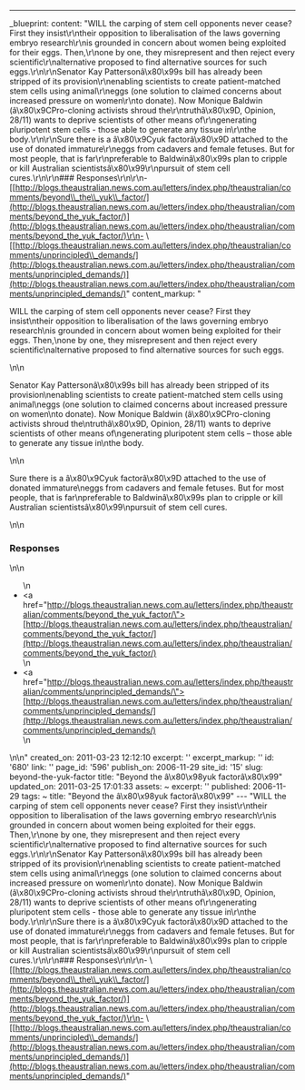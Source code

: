 ---
_blueprint:
  content: "WILL the carping of stem cell opponents never cease? First they insist\r\ntheir
    opposition to liberalisation of the laws governing embryo research\r\nis grounded
    in concern about women being exploited for their eggs. Then,\r\none by one, they
    misrepresent and then reject every scientific\r\nalternative proposed to find
    alternative sources for such eggs.\r\n\r\nSenator Kay Pattersonâ\x80\x99s bill
    has already been stripped of its provision\r\nenabling scientists to create patient-matched
    stem cells using animal\r\neggs (one solution to claimed concerns about increased
    pressure on women\r\nto donate). Now Monique Baldwin (â\x80\x9CPro-cloning activists
    shroud the\r\ntruthâ\x80\x9D, Opinion, 28/11) wants to deprive scientists of other
    means of\r\ngenerating pluripotent stem cells - those able to generate any tissue
    in\r\nthe body.\r\n\r\nSure there is a â\x80\x9Cyuk factorâ\x80\x9D attached to
    the use of donated immature\r\neggs from cadavers and female fetuses. But for
    most people, that is far\r\npreferable to Baldwinâ\x80\x99s plan to cripple or
    kill Australian scientistsâ\x80\x99\r\npursuit of stem cell cures.\r\n\r\n###
    Responses\r\n\r\n-   [[http://blogs.theaustralian.news.com.au/letters/index.php/theaustralian/comments/beyond\\_the\\_yuk\\_factor/](http://blogs.theaustralian.news.com.au/letters/index.php/theaustralian/comments/beyond_the_yuk_factor/)](http://blogs.theaustralian.news.com.au/letters/index.php/theaustralian/comments/beyond_the_yuk_factor/)\r\n-
    \  [[http://blogs.theaustralian.news.com.au/letters/index.php/theaustralian/comments/unprincipled\\_demands/](http://blogs.theaustralian.news.com.au/letters/index.php/theaustralian/comments/unprincipled_demands/)](http://blogs.theaustralian.news.com.au/letters/index.php/theaustralian/comments/unprincipled_demands/)"
  content_markup: "<p>WILL the carping of stem cell opponents never cease? First they
    insist\ntheir opposition to liberalisation of the laws governing embryo research\nis
    grounded in concern about women being exploited for their eggs. Then,\none by
    one, they misrepresent and then reject every scientific\nalternative proposed
    to find alternative sources for such eggs.</p>\n\n<p>Senator Kay Pattersonâ\x80\x99s
    bill has already been stripped of its provision\nenabling scientists to create
    patient-matched stem cells using animal\neggs (one solution to claimed concerns
    about increased pressure on women\nto donate). Now Monique Baldwin (â\x80\x9CPro-cloning
    activists shroud the\ntruthâ\x80\x9D, Opinion, 28/11) wants to deprive scientists
    of other means of\ngenerating pluripotent stem cells &ndash; those able to generate
    any tissue in\nthe body.</p>\n\n<p>Sure there is a â\x80\x9Cyuk factorâ\x80\x9D
    attached to the use of donated immature\neggs from cadavers and female fetuses.
    But for most people, that is far\npreferable to Baldwinâ\x80\x99s plan to cripple
    or kill Australian scientistsâ\x80\x99\npursuit of stem cell cures.</p>\n\n<h3>Responses</h3>\n\n<ul>\n<li><a
    href=\"http://blogs.theaustralian.news.com.au/letters/index.php/theaustralian/comments/beyond_the_yuk_factor/\">[http://blogs.theaustralian.news.com.au/letters/index.php/theaustralian/comments/beyond_the_yuk_factor/](http://blogs.theaustralian.news.com.au/letters/index.php/theaustralian/comments/beyond_the_yuk_factor/)</a></li>\n<li><a
    href=\"http://blogs.theaustralian.news.com.au/letters/index.php/theaustralian/comments/unprincipled_demands/\">[http://blogs.theaustralian.news.com.au/letters/index.php/theaustralian/comments/unprincipled_demands/](http://blogs.theaustralian.news.com.au/letters/index.php/theaustralian/comments/unprincipled_demands/)</a></li>\n</ul>\n\n"
  created_on: 2011-03-23 12:12:10
  excerpt: ''
  excerpt_markup: ''
  id: '680'
  link: ''
  page_id: '596'
  publish_on: 2006-11-29
  site_id: '15'
  slug: beyond-the-yuk-factor
  title: "Beyond the â\x80\x98yuk factorâ\x80\x99"
  updated_on: 2011-03-25 17:01:33
assets: ~
excerpt: ''
published: 2006-11-29
tags: ~
title: "Beyond the â\x80\x98yuk factorâ\x80\x99"
--- "WILL the carping of stem cell opponents never cease? First they insist\r\ntheir
  opposition to liberalisation of the laws governing embryo research\r\nis grounded
  in concern about women being exploited for their eggs. Then,\r\none by one, they
  misrepresent and then reject every scientific\r\nalternative proposed to find alternative
  sources for such eggs.\r\n\r\nSenator Kay Pattersonâ\x80\x99s bill has already been
  stripped of its provision\r\nenabling scientists to create patient-matched stem
  cells using animal\r\neggs (one solution to claimed concerns about increased pressure
  on women\r\nto donate). Now Monique Baldwin (â\x80\x9CPro-cloning activists shroud
  the\r\ntruthâ\x80\x9D, Opinion, 28/11) wants to deprive scientists of other means
  of\r\ngenerating pluripotent stem cells - those able to generate any tissue in\r\nthe
  body.\r\n\r\nSure there is a â\x80\x9Cyuk factorâ\x80\x9D attached to the use of
  donated immature\r\neggs from cadavers and female fetuses. But for most people,
  that is far\r\npreferable to Baldwinâ\x80\x99s plan to cripple or kill Australian
  scientistsâ\x80\x99\r\npursuit of stem cell cures.\r\n\r\n### Responses\r\n\r\n-
  \  [[http://blogs.theaustralian.news.com.au/letters/index.php/theaustralian/comments/beyond\\_the\\_yuk\\_factor/](http://blogs.theaustralian.news.com.au/letters/index.php/theaustralian/comments/beyond_the_yuk_factor/)](http://blogs.theaustralian.news.com.au/letters/index.php/theaustralian/comments/beyond_the_yuk_factor/)\r\n-
  \  [[http://blogs.theaustralian.news.com.au/letters/index.php/theaustralian/comments/unprincipled\\_demands/](http://blogs.theaustralian.news.com.au/letters/index.php/theaustralian/comments/unprincipled_demands/)](http://blogs.theaustralian.news.com.au/letters/index.php/theaustralian/comments/unprincipled_demands/)"
